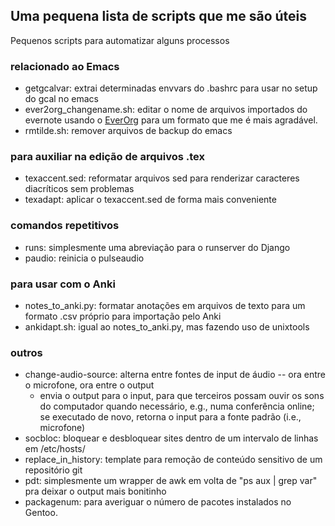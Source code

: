 ## Uma pequena lista de scripts que me são úteis
Pequenos scripts para automatizar alguns processos

### relacionado ao Emacs
* getgcalvar: extrai determinadas envvars do .bashrc para usar no setup do gcal no emacs
* ever2org_changename.sh: editar o nome de arquivos importados do evernote usando o [EverOrg](https://github.com/mgmart/EverOrg) para um formato que me é mais agradável.
* rmtilde.sh: remover arquivos de backup do emacs

### para auxiliar na edição de arquivos .tex
* texaccent.sed: reformatar arquivos sed para renderizar caracteres diacríticos sem problemas
* texadapt: aplicar o texaccent.sed de forma mais conveniente 

### comandos repetitivos
* runs: simplesmente uma abreviação para o runserver do Django
* paudio: reinicia o pulseaudio

### para usar com o Anki
* notes_to_anki.py: formatar anotações em arquivos de texto para um formato .csv próprio para importação pelo Anki
* ankidapt.sh: igual ao notes_to_anki.py, mas fazendo uso de unixtools

### outros
* change-audio-source: alterna entre fontes de input de áudio -- ora entre o microfone, ora entre o output 
  * envia o output para o input, para que terceiros possam ouvir os sons do computador quando necessário, e.g., numa conferência online; se executado de novo, retorna o input para a fonte padrão (i.e., microfone)
* socbloc: bloquear e desbloquear sites dentro de um intervalo de linhas em /etc/hosts/
* replace_in_history: template para remoção de conteúdo sensitivo de um repositório git
* pdt: simplesmente um wrapper de awk em volta de "ps aux | grep var" pra deixar o output mais bonitinho
* packagenum: para averiguar o número de pacotes instalados no Gentoo.
